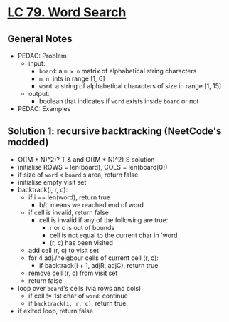 # [LC 79. Word Search](https://leetcode.com/problems/word-search/)

## General Notes

- PEDAC: Problem
  - input: 
    - `board`: a `m x n` matrix of alphabetical string characters
    - `m`, `n`: ints in range \[1, 6]
    - `word`: a string of alphabetical characters of size in range \[1, 15]
  - output: 
    - boolean that indicates if `word` exists inside `board` or not
- PEDAC: Examples

## Solution 1: recursive backtracking (NeetCode's modded)

- O((M * N)^2)? T & and O((M * N)^2) S solution
- initialise ROWS = len(board), COLS = len(board[0])
- if size of `word` < `board`'s area, return false
- initialise empty visit set
- backtrack(i, r, c):
  - if i == len(word), return true
    - b/c means we reached end of word
  - if cell is invalid, return false
    - cell is invalid if any of the following are true:
      - r or c is out of bounds
      - cell is not equal to the current char in `word
      - (r, c) has been visited
  - add cell (r, c) to visit set
  - for 4 adj./neigbour cells of current cell (r, c):
      - if backtrack(i + 1, adjR, adjC), return true
  - remove cell (r, c) from visit set
  - return false
- loop over `board`'s cells (via rows and cols)
  - if cell != 1st char of `word`: continue
  - if `backtrack(i, r, c)`, return true
- if exited loop, return false